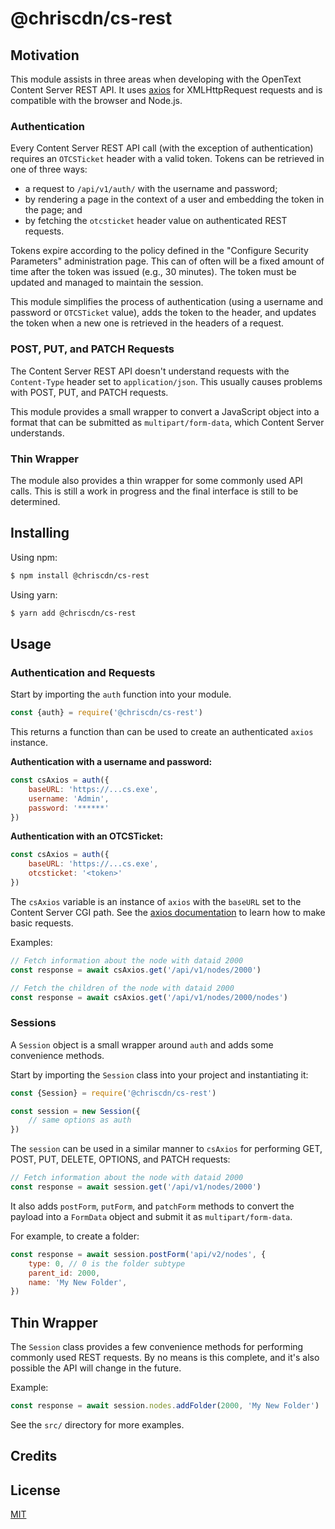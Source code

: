 # @chriscdn/cs-rest

## Motivation

This module assists in three areas when developing with the OpenText Content Server REST API.  It uses [axios](https://github.com/axios/axios) for XMLHttpRequest requests and is compatible with the browser and Node.js.

### Authentication

Every Content Server REST API call (with the exception of authentication) requires an `OTCSTicket` header with a valid token.  Tokens can be retrieved in one of three ways:

- a request to `/api/v1/auth/` with the username and password;
- by rendering a page in the context of a user and embedding the token in the page; and
- by fetching the `otcsticket` header value on authenticated REST requests.

Tokens expire according to the policy defined in the "Configure Security Parameters" administration page.  This can of often will be a fixed amount of time after the token was issued (e.g., 30 minutes).  The token must be updated and managed to maintain the session.

This module simplifies the process of authentication (using a username and password or `OTCSTicket` value), adds the token to the header, and updates the token when a new one is retrieved in the headers of a request.

### POST, PUT, and PATCH Requests

The Content Server REST API doesn't understand requests with the `Content-Type` header set to `application/json`.  This usually causes problems with POST, PUT, and PATCH requests.

This module provides a small wrapper to convert a JavaScript object into a format that can be submitted as `multipart/form-data`, which Content Server understands.

### Thin Wrapper

The module also provides a thin wrapper for some commonly used API calls.  This is still a work in progress and the final interface is still to be determined.

## Installing

Using npm:

```bash
$ npm install @chriscdn/cs-rest
```

Using yarn:

```bash
$ yarn add @chriscdn/cs-rest
```

## Usage

### Authentication and Requests

Start by importing the `auth` function into your module.

```js
const {auth} = require('@chriscdn/cs-rest')
```

This returns a function than can be used to create an authenticated `axios` instance.

**Authentication with a username and password:**

```js
const csAxios = auth({
	baseURL: 'https://...cs.exe',
	username: 'Admin',
	password: '******'
})
```

**Authentication with an OTCSTicket:**

```js
const csAxios = auth({
	baseURL: 'https://...cs.exe',
	otcsticket: '<token>'
})
```

The `csAxios` variable is an instance of `axios` with the `baseURL` set to the Content Server CGI path.  See the [axios documentation](https://github.com/axios/axios) to learn how to make basic requests.

Examples:

```js
// Fetch information about the node with dataid 2000
const response = await csAxios.get('/api/v1/nodes/2000')

// Fetch the children of the node with dataid 2000
const response = await csAxios.get('/api/v1/nodes/2000/nodes')
````

### Sessions

A `Session` object is a small wrapper around `auth` and adds some convenience methods.

Start by importing the `Session` class into your project and instantiating it:

```js
const {Session} = require('@chriscdn/cs-rest')

const session = new Session({
	// same options as auth
})

```

The `session` can be used in a similar manner to `csAxios` for performing GET, POST, PUT, DELETE, OPTIONS, and PATCH requests:

```js
// Fetch information about the node with dataid 2000
const response = await session.get('/api/v1/nodes/2000')
```

It also adds `postForm`, `putForm`, and `patchForm` methods to convert the payload into a `FormData` object and submit it as `multipart/form-data`.

For example, to create a folder:

```js
const response = await session.postForm('api/v2/nodes', {
	type: 0, // 0 is the folder subtype
	parent_id: 2000,
	name: 'My New Folder', 
})
```

## Thin Wrapper

The `Session` class provides a few convenience methods for performing commonly used REST requests.  By no means is this complete, and it's also possible the API will change in the future.

Example:

```js
const response = await session.nodes.addFolder(2000, 'My New Folder')
````

See the `src/` directory for more examples.

## Credits

## License

[MIT](LICENSE)


